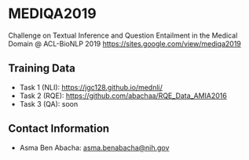 # MEDIQA2019

Challenge on Textual Inference and Question Entailment in the Medical Domain @ ACL-BioNLP 2019 
https://sites.google.com/view/mediqa2019

Training Data
-------------------

- Task 1 (NLI): https://jgc128.github.io/mednli/ 
- Task 2 (RQE): https://github.com/abachaa/RQE_Data_AMIA2016
- Task 3 (QA): soon 

Contact Information
-------------------
- Asma Ben Abacha: asma.benabacha@nih.gov
